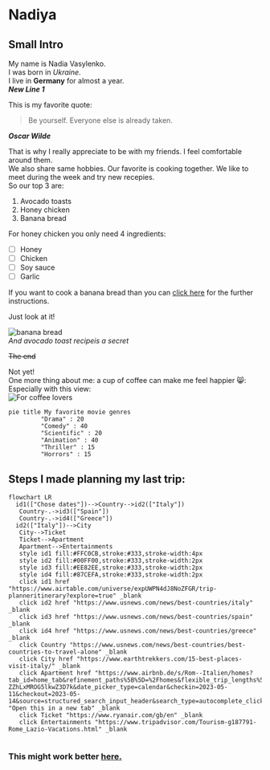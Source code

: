 # Nadiya

## Small Intro

My name is Nadia Vasylenko.  
I was born in _Ukraine_.  
I live in **Germany** for almost a year.   
**_New Line 1_**  

This is my favorite quote:  
> Be yourself. Everyone else is already taken.  

**_Oscar Wilde_**  

That is why I really appreciate to be with my friends. I feel comfortable around them.  
We also share same hobbies. Our favorite is cooking together. We like to meet during the week and try new recepies.  
So our top 3 are:
1. Avocado toasts
2. Honey chicken 
3. Banana bread  


For honey chicken you only need 4 ingredients:
- [ ] Honey
- [ ] Chicken
- [ ] Soy sauce 
- [ ] Garlic  

If you want to cook a banana bread than you can [click here](https://www.allrecipes.com/recipe/20144/banana-banana-bread/) for the further instructions.  

Just look at it!  

![banana bread](https://www.allrecipes.com/thmb/R6ohOJAhQ4C2xCgunQxKt_mAo28=/750x0/filters:no_upscale():max_bytes(150000):strip_icc():format(webp)/241707-joys-easy-banana-bread-mfs-287-a6d07a3519d74ba0b420fa5cbcef4909.jpg)  
_And avocado toast recipeis a secret_  

~~The end~~  
  
  Not yet!  
  One more thing about me: a cup of coffee can make me feel happier 😸:  
  Especially with this view:  
  ![For coffee lovers](https://images.squarespace-cdn.com/content/v1/5dd5b5e9f226644911c4d733/1634165046140-YKFLRWPZRAAOSHMDKGRE/coffee-culture-in-italy.jpg?format=1000w)

``` mermaid 
pie title My favorite movie genres
         "Drama" : 20
         "Comedy" : 40
         "Scientific" : 20
         "Animation" : 40
         "Thriller" : 15
         "Horrors" : 15  
 ```  
 ## Steps I made planning my last trip:
 ``` mermaid
 flowchart LR
   id1(["Chose dates"])-->Country-->id2(["Italy"])
    Country-.->id3(["Spain"])
    Country-.->id4(["Greece"]) 
   id2(["Italy"])-->City
    City-->Ticket 
    Ticket-->Apartment
    Apartment-->Entertainments
    style id1 fill:#FFC0CB,stroke:#333,stroke-width:4px
    style id2 fill:#00FF00,stroke:#333,stroke-width:2px
    style id3 fill:#EE82EE,stroke:#333,stroke-width:2px
    style id4 fill:#87CEFA,stroke:#333,stroke-width:2px
    click id1 href "https://www.airtable.com/universe/expUWPN4dJ8NoZFGR/trip-planneritinerary?explore=true" _blank
    click id2 href "https://www.usnews.com/news/best-countries/italy" _blank
    click id3 href "https://www.usnews.com/news/best-countries/spain" _blank
    click id4 href "https://www.usnews.com/news/best-countries/greece" _blank
    click Country "https://www.usnews.com/news/best-countries/best-countries-to-travel-alone" _blank
    click City href "https://www.earthtrekkers.com/15-best-places-visit-italy/" _blank
    click Apartment href "https://www.airbnb.de/s/Rom--Italien/homes?tab_id=home_tab&refinement_paths%5B%5D=%2Fhomes&flexible_trip_lengths%5B%5D=one_week&price_filter_input_type=0&price_filter_num_nights=5&query=Rom%2C%20Italien&place_id=ChIJu46S-ZZhLxMROG5lkwZ3D7k&date_picker_type=calendar&checkin=2023-05-11&checkout=2023-05-14&source=structured_search_input_header&search_type=autocomplete_click" "Open this in a new tab" _blank
    click Ticket "https://www.ryanair.com/gb/en" _blank
    click Entertainments "https://www.tripadvisor.com/Tourism-g187791-Rome_Lazio-Vacations.html" _blank
    
``` 
### This might work better [here.](https://mermaid.live/edit) 
